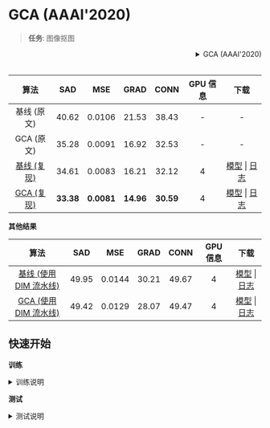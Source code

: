 # GCA (AAAI'2020)

> **任务**: 图像抠图

<!-- [ALGORITHM] -->

<details>
<summary align="right">GCA (AAAI'2020)</summary>

```bibtex
@inproceedings{li2020natural,
  title={Natural Image Matting via Guided Contextual Attention},
  author={Li, Yaoyi and Lu, Hongtao},
  booktitle={Association for the Advancement of Artificial Intelligence (AAAI)},
  year={2020}
}
```

</details>

<br/>

|                             算法                              |    SAD    |    MSE     |   GRAD    |   CONN    | GPU 信息 |                                              下载                                              |
| :-----------------------------------------------------------: | :-------: | :--------: | :-------: | :-------: | :------: | :--------------------------------------------------------------------------------------------: |
|                          基线 (原文)                          |   40.62   |   0.0106   |   21.53   |   38.43   |    -     |                                               -                                                |
|                          GCA (原文)                           |   35.28   |   0.0091   |   16.92   |   32.53   |    -     |                                               -                                                |
| [基线 (复现)](/configs/gca/baseline_r34_4xb10-200k_comp1k.py) |   34.61   |   0.0083   |   16.21   |   32.12   |    4     | [模型](https://download.openmmlab.com/mmediting/mattors/gca/baseline_r34_4x10_200k_comp1k_SAD-34.61_20220620-96f85d56.pth) \| [日志](https://download.openmmlab.com/mmediting/mattors/gca/baseline_r34_4x10_200k_comp1k_SAD-34.61_20220620-96f85d56.log) |
|    [GCA (复现)](/configs/gca/gca_r34_4xb10-200k_comp1k.py)    | **33.38** | **0.0081** | **14.96** | **30.59** |    4     | [模型](https://download.openmmlab.com/mmediting/mattors/gca/gca_r34_4x10_200k_comp1k_SAD-33.38_20220615-65595f39.pth) \| [日志](https://download.openmmlab.com/mmediting/mattors/gca/gca_r34_4x10_200k_comp1k_SAD-33.38_20220615-65595f39.log) |

**其他结果**

|                                      算法                                       |  SAD  |  MSE   | GRAD  | CONN  | GPU 信息 |                                             下载                                             |
| :-----------------------------------------------------------------------------: | :---: | :----: | :---: | :---: | :------: | :------------------------------------------------------------------------------------------: |
| [基线 (使用 DIM 流水线)](/configs/gca/baseline_r34_4xb10-dimaug-200k_comp1k.py) | 49.95 | 0.0144 | 30.21 | 49.67 |    4     | [模型](https://download.openmmlab.com/mmediting/mattors/gca/baseline_dimaug_r34_4x10_200k_comp1k_SAD-49.95_20200626_231612-535c9a11.pth) \| [日志](https://download.openmmlab.com/mmediting/mattors/gca/baseline_dimaug_r34_4x10_200k_comp1k_20200626_231612.log.json) |
|    [GCA (使用 DIM 流水线)](/configs/gca/gca_r34_4xb10-dimaug-200k_comp1k.py)    | 49.42 | 0.0129 | 28.07 | 49.47 |    4     | [模型](https://download.openmmlab.com/mmediting/mattors/gca/gca_dimaug_r34_4x10_200k_comp1k_SAD-49.42_20200626_231422-8e9cc127.pth) \| [日志](https://download.openmmlab.com/mmediting/mattors/gca/gca_dimaug_r34_4x10_200k_comp1k_20200626_231422.log.json) |

## 快速开始

**训练**

<details>
<summary>训练说明</summary>

您可以使用以下命令来训练模型。

```shell
# CPU上训练
CUDA_VISIBLE_DEVICES=-1 python tools/train.py configs/gca/gca_r34_4xb10-200k_comp1k.py

# 单个GPU上训练
python tools/train.py configs/gca/gca_r34_4xb10-200k_comp1k.py
# 多个GPU上训练
./tools/dist_train.sh configs/gca/gca_r34_4xb10-200k_comp1k.py 8
```

更多细节可以参考 [train_test.md](/docs/zh_cn/user_guides/train_test.md) 中的 **Train a model** 部分。

</details>

**测试**

<details>
<summary>测试说明</summary>

您可以使用以下命令来测试模型。

```shell
# CPU上测试
CUDA_VISIBLE_DEVICES=-1 python tools/test.py configs/gca/gca_r34_4xb10-200k_comp1k.py https://download.openmmlab.com/mmediting/mattors/gca/gca_r34_4x10_200k_comp1k_SAD-33.38_20220615-65595f39.pth

# 单个GPU上测试
python tools/test.py configs/gca/gca_r34_4xb10-200k_comp1k.py https://download.openmmlab.com/mmediting/mattors/gca/gca_r34_4x10_200k_comp1k_SAD-33.38_20220615-65595f39.pth

# 多个GPU上测试
./tools/dist_test.sh configs/gca/gca_r34_4xb10-200k_comp1k.py https://download.openmmlab.com/mmediting/mattors/gca/gca_r34_4x10_200k_comp1k_SAD-33.38_20220615-65595f39.pth 8
```

更多细节可以参考 [train_test.md](/docs/zh_cn/user_guides/train_test.md) 中的 **Test a pre-trained model** 部分。

</details>
